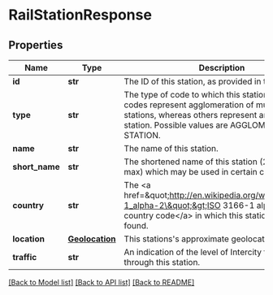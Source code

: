 # RailStationResponse

## Properties
Name | Type | Description | Notes
------------ | ------------- | ------------- | -------------
**id** | **str** | The ID of this station, as provided in the request | 
**type** | **str** | The type of code to which this station refers. Some codes represent agglomeration of multiple stations, whereas others represent an individual station. Possible values are AGGLOMERATION and STATION. | 
**name** | **str** | The name of this station. | 
**short_name** | **str** | The shortened name of this station (20 characters max) which may be used in certain cases. | 
**country** | **str** | The &lt;a href&#x3D;\&quot;http://en.wikipedia.org/wiki/ISO_3166-1_alpha-2\&quot;&gt;ISO 3166-1 alpha-2 country code&lt;/a&gt; in which this station can be found. | 
**location** | [**Geolocation**](Geolocation.md) | This stations&#39;s approximate geolocation.  | 
**traffic** | **str** | An indication of the level of Intercity traffic passing through this station. | 

[[Back to Model list]](../README.md#documentation-for-models) [[Back to API list]](../README.md#documentation-for-api-endpoints) [[Back to README]](../README.md)


